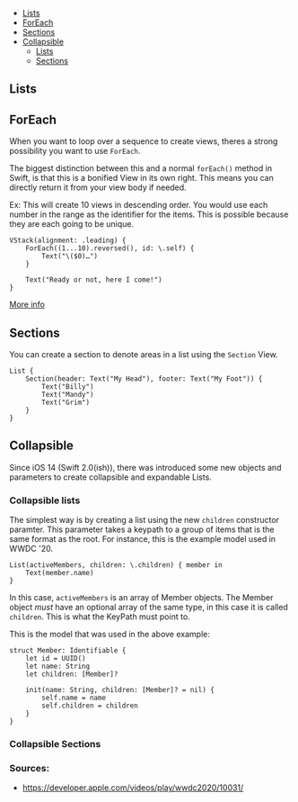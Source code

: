 * [Lists](#lists)
* [ForEach](#forEach)
* [Sections](#sections)
* [Collapsible](#collapsible)
    * [Lists](#collapsible-lists)
    * [Sections](#collapsible-sections)


## Lists


## ForEach

When you want to loop over a sequence to create views, theres a strong possibility you want to use `ForEach`. 

The biggest distinction between this and a normal `forEach()` method in Swift, is that this is a bonified View in its own right. This means you can directly return it from your view body if needed.

Ex:
This will create 10 views in descending order. You would use each number in the range as the identifier for the items. This is possible because they are each going to be unique.

```
VStack(alignment: .leading) {
    ForEach((1...10).reversed(), id: \.self) {
        Text("\($0)…")
    }

    Text("Ready or not, here I come!")
}
```

[More info](https://www.hackingwithswift.com/quick-start/swiftui/how-to-create-views-in-a-loop-using-foreach)


## Sections
You can create a section to denote areas in a list using the `Section` View.

```
List {
    Section(header: Text("My Head"), footer: Text("My Foot")) {
        Text("Billy")
        Text("Mandy")
        Text("Grim")
    }
}
```

## Collapsible 
Since iOS 14 (Swift 2.0(ish)), there was introduced some new objects and parameters to create collapsible and expandable Lists.

### Collapsible lists
The simplest way is by creating a list using the new `children` constructor paramter. This parameter takes a keypath to a group of items that is the same format as the root. For instance, this is the example model used in WWDC '20.

```
List(activeMembers, children: \.children) { member in
    Text(member.name)
}
```

In this case, `activeMembers` is an array of Member objects. The Member object *must* have an optional array of the same type, in this case it is called `children`. This is what the KeyPath must point to.

This is the model that was used in the above example:
```
struct Member: Identifiable {
    let id = UUID()
    let name: String
    let children: [Member]?

    init(name: String, children: [Member]? = nil) {
        self.name = name
        self.children = children
    }
}
```

### Collapsible Sections


### Sources:
* https://developer.apple.com/videos/play/wwdc2020/10031/
